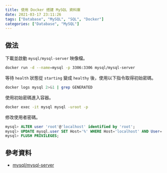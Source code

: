 ```yaml
---
title: 使用 Docker 搭建 MySQL 資料庫
date: 2021-03-17 23:11:26
tags: ["Database", "MySQL", "SQL", "Docker"]
categories: ["Database", "MySQL"]
---
```


## 做法

下載並啟動 `mysql/mysql-server` 映像檔。

```bash
docker run -d --name=mysql -p 3306:3306 mysql/mysql-server
```

等待 `health` 狀態從 `starting` 變成 `healthy` 後，使用以下指令取得初始密碼。

```bash
docker logs mysql 2>&1 | grep GENERATED
```

使用初始密碼進入容器。

```bash
docker exec -it mysql mysql -uroot -p
```

修改使用者密碼。

```sql
mysql> ALTER user 'root'@'localhost' identified by 'root';
mysql> UPDATE mysql.user SET Host='%' WHERE Host='localhost' AND User='root';
mysql> FLUSH PRIVILEGES;
```

## 參考資料

- [mysql/mysql-server](https://hub.docker.com/r/mysql/mysql-server/)
